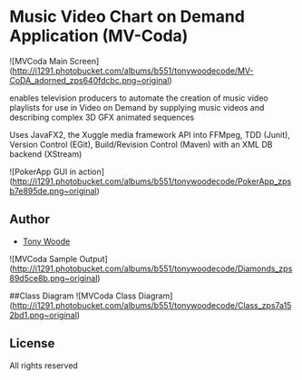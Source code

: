 Music Video Chart on Demand Application (MV-Coda)
=========

![MVCoda Main Screen] (http://i1291.photobucket.com/albums/b551/tonywoodecode/MV-CoDA_adorned_zps640fdcbc.png~original)

enables television producers to automate the creation of music video playlists for use in Video on Demand by supplying music videos and describing complex 3D GFX animated sequences 

Uses JavaFX2, the Xuggle media framework API into FFMpeg, TDD (Junit), Version Control (EGit), Build/Revision Control (Maven) with an XML DB backend (XStream)

![PokerApp GUI in action] (http://i1291.photobucket.com/albums/b551/tonywoodecode/PokerApp_zpsb7e895de.png~original)

## Author

* [Tony Woode](https://bitbucket.org/tonywoode)

![MVCoda Sample Output] (http://i1291.photobucket.com/albums/b551/tonywoodecode/Diamonds_zps89d5ce8b.png~original)

##Class Diagram
![MVCoda Class Diagram] (http://i1291.photobucket.com/albums/b551/tonywoodecode/Class_zps7a152bd1.png~original)

## License

All rights reserved


